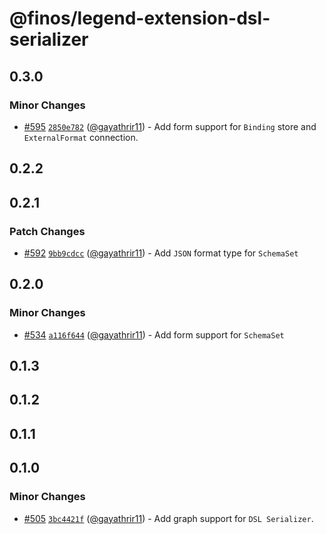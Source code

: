 # @finos/legend-extension-dsl-serializer

## 0.3.0

### Minor Changes

- [#595](https://github.com/finos/legend-studio/pull/595) [`2850e782`](https://github.com/finos/legend-studio/commit/2850e7824e13e7fc1e27daf16d19b7a7e0f4d1fe) ([@gayathrir11](https://github.com/gayathrir11)) - Add form support for `Binding` store and `ExternalFormat` connection.

## 0.2.2

## 0.2.1

### Patch Changes

- [#592](https://github.com/finos/legend-studio/pull/592) [`9bb9cdcc`](https://github.com/finos/legend-studio/commit/9bb9cdcccbe619ea1f8d059429a9df8436809b49) ([@gayathrir11](https://github.com/gayathrir11)) - Add `JSON` format type for `SchemaSet`

## 0.2.0

### Minor Changes

- [#534](https://github.com/finos/legend-studio/pull/534) [`a116f644`](https://github.com/finos/legend-studio/commit/a116f6449cedf810aa13ec1e45e271b3c38fa69c) ([@gayathrir11](https://github.com/gayathrir11)) - Add form support for `SchemaSet`

## 0.1.3

## 0.1.2

## 0.1.1

## 0.1.0

### Minor Changes

- [#505](https://github.com/finos/legend-studio/pull/505) [`3bc4421f`](https://github.com/finos/legend-studio/commit/3bc4421f0b320a84f78d514a9d0aa5b58cb9f805) ([@gayathrir11](https://github.com/gayathrir11)) - Add graph support for `DSL Serializer`.
